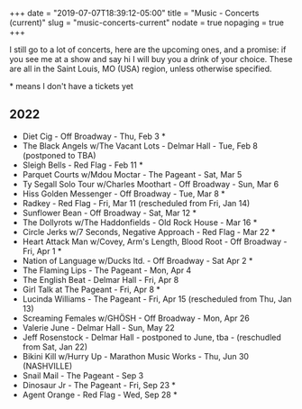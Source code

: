 +++
date = "2019-07-07T18:39:12-05:00"
title = "Music - Concerts (current)"
slug = "music-concerts-current"
nodate = true
nopaging = true
+++

I still go to a lot of concerts, here are the upcoming ones, and a promise: if you see me at a show and say hi I will buy you a drink of your choice. These are all in the Saint Louis, MO (USA) region, unless otherwise specified. 

\* means I don't have a tickets yet

## 2022

* Diet Cig - Off Broadway - Thu, Feb 3 *
* The Black Angels w/The Vacant Lots - Delmar Hall - Tue, Feb 8 (postponed to TBA)
* Sleigh Bells - Red Flag - Feb 11 *
* Parquet Courts w/Mdou Moctar - The Pageant - Sat, Mar 5
* Ty Segall Solo Tour w/Charles Moothart - Off Broadway - Sun, Mar 6
* Hiss Golden Messenger - Off Broadway - Tue, Mar 8 *
* Radkey - Red Flag - Fri, Mar 11 (rescheduled from Fri, Jan 14) 
* Sunflower Bean - Off Broadway - Sat, Mar 12 *
* The Dollyrots w/The Haddonfields - Old Rock House - Mar 16 *
* Circle Jerks w/7 Seconds, Negative Approach - Red Flag - Mar 22 *
* Heart Attack Man w/Covey, Arm's Length, Blood Root - Off Broadway - Fri, Apr 1 *
* Nation of Language w/Ducks ltd. - Off Broadway - Sat Apr 2 *
* The Flaming Lips - The Pageant - Mon, Apr 4
* The English Beat - Delmar Hall - Fri, Apr 8
* Girl Talk at The Pageant - Fri, Apr 8 *
* Lucinda Williams - The Pageant - Fri, Apr 15 (rescheduled from Thu, Jan 13)
* Screaming Females w/GHÖSH - Off Broadway - Mon, Apr 26
* Valerie June - Delmar Hall - Sun, May 22
* Jeff Rosenstock - Delmar Hall - postponed to June, tba - (reschudled from Sat, Jan 22) 
* Bikini Kill w/Hurry Up - Marathon Music Works - Thu, Jun 30 (NASHVILLE)
* Snail Mail - The Pageant - Sep 3
* Dinosaur Jr - The Pageant - Fri, Sep 23 *
* Agent Orange - Red Flag - Wed, Sep 28 *
